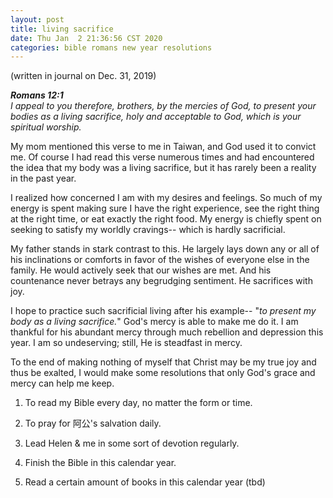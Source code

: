```yaml
---
layout: post
title: living sacrifice
date: Thu Jan  2 21:36:56 CST 2020
categories: bible romans new year resolutions
---
```


(written in journal on Dec. 31, 2019)

***Romans 12:1**<br />
I appeal to you therefore, brothers, by the mercies of God, to present your bodies
as a living sacrifice, holy and acceptable to God, which is your spiritual worship.*

My mom mentioned this verse to me in Taiwan, and God used it to convict me. Of course I had 
read this verse numerous times and had encountered the idea that my body was a living
sacrifice, but it has rarely been a reality in the past year.

I realized how concerned I am with my desires and feelings. So much of my energy is spent
making sure I have the right experience, see the right thing at the right time, or eat exactly
the right food. My energy is chiefly spent on seeking to satisfy my worldly cravings-- which is
hardly sacrificial.

My father stands in stark contrast to this. He largely lays down any or all of his inclinations
or comforts in favor of the wishes of everyone else in the family. He would actively seek 
that our wishes are met. And his countenance never betrays any begrudging sentiment. He sacrifices
with joy.

I hope to practice such sacrificial living after his example-- "*to present my body as a living
sacrifice.*" God's mercy is able to make me do it. I am thankful for his abundant mercy through
much rebellion and depression this year. I am so undeserving; still, He is steadfast in mercy.

To the end of making nothing of myself that Christ may be my true joy and thus be exalted, I
would make some resolutions that only God's grace and mercy can help me keep.

1. To read my Bible every day, no matter the form or time.

2. To pray for 阿公's salvation daily.

3. Lead Helen & me in some sort of devotion regularly.

4. Finish the Bible in this calendar year.

5. Read a certain amount of books in this calendar year (tbd)
